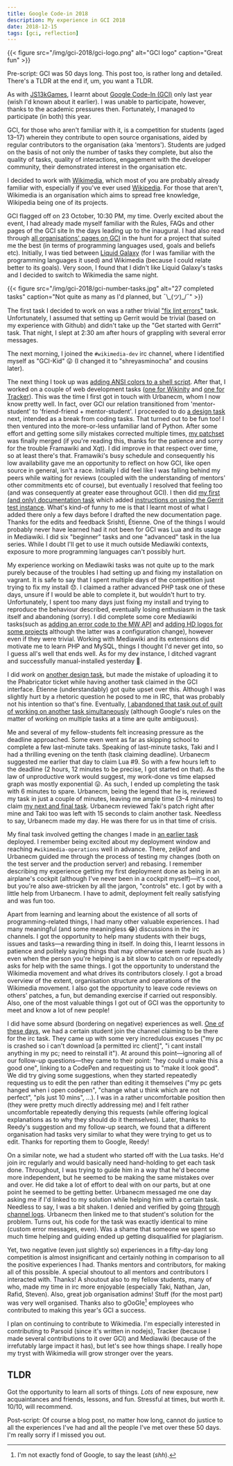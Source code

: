 ```yaml
---
title: Google Code-in 2018
description: My experience in GCI 2018
date: 2018-12-15
tags: [gci, reflection]
---
```


{{< figure src="/img/gci-2018/gci-logo.png" alt="GCI logo" caption="Great fun" >}}

Pre-script: GCI was 50 days long. This post too, is rather long and detailed. There's a TLDR at the end if, um, you want a TLDR.

As with [JS13kGames](/blog/js13k-2018-postmortem), I learnt about [Google Code-In (GCI)](//codein.withgoogle.com) only last year (wish I'd known about it earlier). I was unable to participate, however, thanks to the academic pressures then. Fortunately, I managed to participate (in both) this year.

GCI, for those who aren't familiar with it, is a competition for students (aged 13–17) wherein they contribute to open source organisations, aided by regular contributors to the organisation (aka 'mentors'). Students are judged on the basis of not only the number of tasks they complete, but also the quality of tasks, quality of interactions, engagement with the developer community, their demonstrated interest in the organisation etc.

I decided to work with [Wikimedia](//wikimedia.org), which most of you are probably already familiar with, especially if you've ever used [Wikipedia](/wikipedia.org). For those that aren't, Wikimedia is an organisation which aims to spread free knowledge, Wikipedia being one of its projects.

GCI flagged off on 23 October, 10:30 PM, my time. Overly excited about the event, I had already made myself familiar with the Rules, FAQs and other pages of the GCI site In the days leading up to the inaugural. I had also read through [all organisations' pages on GCI](https://codein.withgoogle.com/organizations/) in the hunt for a project that suited me the best (in terms of programming languages used, goals and beliefs etc). Initially, I was tied between [Liquid Galaxy](//codein.withgoogle.com/organizations/liquid-galaxy-project/) (for I was familiar with the programming languages it used) and Wikimedia (because I could relate better to its goals). Very soon, I found that I didn't like Liquid Galaxy's tasks and I decided to switch to Wikimedia the same night.

{{< figure src="/img/gci-2018/gci-number-tasks.jpg" alt="27 completed tasks" caption="Not quite as many as I'd planned, but ¯\\\_(ツ)\_/¯" >}}

The first task I decided to work on was a rather trivial ["fix lint errors"](//codein.withgoogle.com/dashboard/task-instances/5065679104376832/) task. Unfortunately, I assumed that setting up Gerrit would be trivial (based on my experience with Github) and didn't take up the "Get started with Gerrit" task. That night, I slept at 2:30 am after hours of grappling with several error messages.

The next morning, I joined the `#wikimedia-dev` irc channel, where I identified myself as "GCI-Kid" 😛 (I changed it to "shreyasminocha" and cousins later).

The next thing I took up was [adding ANSI colors to a shell script](//codein.withgoogle.com/dashboard/task-instances/5039356222898176). After that, I worked on a couple of web development tasks ([one for Wikinity](//codein.withgoogle.com/dashboard/task-instances/4694009009143808/) and [one for Tracker](//codein.withgoogle.com/dashboard/task-instances/6677912586551296/)). This was the time I first got in touch with Urbanecm, whom I now know pretty well. In fact, over GCI our relation transitioned from 'mentor-student' to 'friend-friend + mentor-student'. I proceeded to do [a design task](//phabricator.wikimedia.org/T200540) next, intended as a break from coding tasks. That turned out to be fun too! I then ventured into the more-or-less unfamiliar land of Python. After some effort and getting some silly mistakes corrected multiple times, [my patchset](//gerrit.wikimedia.org/r/c/pywikibot/core/+/470627) was finally merged (if you're reading this, thanks for the patience and sorry for the trouble Framawiki and Xqt). I did improve in that respect over time, so at least there's that. Framawiki's busy schedule and consequently his low availability gave me an opportunity to reflect on how GCI, like open source in general, isn't a race. Initially I did feel like I was falling behind my peers while waiting for reviews (coupled with the understanding of mentors' other commitments etc of course), but eventually I resolved that feeling too (and was consequently at greater ease throughout GCI). I then did [my first (and only) documentation task](//codein.withgoogle.com/dashboard/task-instances/6238373954977792/) which added [instructions on using the Gerrit test instance](//wikitech.wikimedia.org/wiki/Gerrit_test_instance). What's kind-of funny to me is that I learnt most of what I added there only a few days before I drafted the new documentation page. Thanks for the edits and feedback Srishti, Étienne. One of the things I would probably never have learned had it not been for GCI was Lua and its usage in Mediawiki. I did six "beginner" tasks and one "advanced" task in the lua series. While I doubt I'll get to use it much outside Mediawiki contexts, exposure to more programming languages can't possibly hurt.

My experience working on Mediawiki tasks was not quite up to the mark purely because of the troubles I had setting up and fixing my installation on vagrant. It is safe to say that I spent multiple days of the competition just trying to fix my install 😞. I claimed a rather advanced PHP task one of these days, unsure if I would be able to complete it, but wouldn't hurt to try. Unfortunately, I spent too many days just fixing my install and trying to reproduce the behaviour described, eventually losing enthusiasm in the task itself and abandoning (sorry). I did complete some core Mediawiki tasks(such as [adding an error code to the MW API](//codein.withgoogle.com/dashboard/task-instances/4599488200048640/) and [adding HD logos for some projects](//codein.withgoogle.com/dashboard/task-instances/5064609921761280/) although the latter was a configuration change), however even if they were trivial. Working with Mediawiki and its extensions did motivate me to learn PHP and MySQL, things I thought I'd never get into, so I guess all's well that ends well. As for my dev instance, I ditched vagrant and successfully manual-installed yesterday 🎉.

I did *work* on [another design task](//phabricator.wikimedia.org/T206249), but made the mistake of uploading it to the Phabricator ticket while having another task claimed in the GCI interface. Étienne (understandably) got quite upset over this. Although I was slightly hurt by a rhetoric question he posed to me in IRC, that was probably not his intention so that's fine. Eventually, [I abandoned that task out of guilt of working on another task simultaneously](//imgur.com/a/DFGIFp9) (although Google's rules on the matter of working on multiple tasks at a time are quite ambiguous).

Me and several of my fellow-students felt increasing pressure as the deadline approached. Some even went as far as skipping school to complete a few last-minute taks. Speaking of last-minute tasks, Taki and I had a thrilling evening on the tenth (task claiming deadline). Urbanecm suggested me earlier that day to claim Lua #9. So with a few hours left to the deadline (2 hours, 12 minutes to be precise, I got started on that). As the law of unproductive work would suggest, my work-done vs time elapsed graph was mostly exponential 😛. As such, I ended up completing the task with 6 minutes to spare. Urbanecm, being the legend that he is, reviewed my task in just a couple of minutes, leaving me ample time (3–4 minutes) to claim [my next and final task](//codein.withgoogle.com/dashboard/task-instances/5064609921761280/). Urbanecm reviewed Taki's patch right after mine and Taki too was left with 15 seconds to claim another task. Needless to say, Urbanecm made my day. He was there for us in that time of crisis.

My final task involved getting the changes I made in [an earlier task](//codein.withgoogle.com/dashboard/task-instances/5454158623670272/) deployed. I remember being excited about my deployment window and reaching `#wikimedia-operations` well in advance. There, zeljkof and Urbanecm guided me through the process of testing my changes (both on the test server and the production server) and rebasing. I remember describing my experience getting my first deployment done as being in an airplane's cockpit (although I've never been in a cockpit myself)—it's cool, but you're also awe-stricken by all the jargon, "controls" etc. I got by with a little help from Urbanecm. I have to admit, deployment felt really satisfying and was fun too.

Apart from learning and learning about the existence of all sorts of programming-related things, I had many other valuable experiences. I had many meaningful (and some meaningless 😂) discussions in the irc channels. I got the opportunity to help many students with their bugs, issues and tasks—a rewarding thing in itself. In doing this, I learnt lessons in patience and politely saying things that may otherwise seem rude (such as ) even when the person you're helping is a bit slow to catch on or repeatedly asks for help with the same things. I got the opportunity to understand the Wikimedia movement and what drives its contributors closely. I got a broad overview of the extent, organisation structure and operations of the Wikimedia movement. I also got the opportunity to leave code reviews on others' patches, a fun, but demanding exercise if carried out responsibly. Also, one of the most valuable things I got out of GCI was the opportunity to meet and know a lot of new people!

I did have some absurd (bordering on negative) experiences as well. [One of these days](/misc/wikimedia-dev-2018-11-17.log), we had a certain student join the channel claiming to be there for the irc task. They came up with some very incredulous excuses ("my pc is crashed so i can't download [a permitted irc client]", "i cant install anything in my pc; need to reinstall it"). At around this point—ignoring all of our follow-up questions—they came to their point: "hey could u make this a good one", linking to a CodePen and requesting us to "make it look good". We did try giving some suggestions, when they started repeatedly requesting us to edit the pen rather than editing it themselves ("my pc gets hanged when i open codepen", "change what u think which are not perfect", "pls just 10 mins", ...). I was in a rather uncomfortable position then (they were pretty much directly addressing me) and I felt rather uncomfortable repeatedly denying this requests (while offering logical explanations as to why they should do it themselves). Later, thanks to Reedy's suggestion and my follow-up search, we found that a different organisation had tasks very similar to what they were trying to get us to edit. Thanks for reporting them to Google, Reedy!

On a similar note, we had a student who started off with the Lua tasks. He'd join irc regularly and would basically need hand-holding to get each task done. Throughout, I was trying to guide him in a way that he'd become more independent, but he seemed to be making the same mistakes over and over. He did take a lot of effort to deal with on our parts, but at one point he seemed to be getting better. Urbanecm messaged me one day asking me if I'd linked to my solution while helping him with a certain task. Needless to say, I was a bit shaken. I denied and verified by going [through channel logs](//wm-bot.wmflabs.org/browser/index.php?display=%23wikimedia-dev). Urbanecm then linked me to that student's solution for the problem. Turns out, his code for the task was exactly identical to mine (custom error messages, even). Was a shame that someone we spent so much time helping and guiding ended up getting disqualified for plagiarism.

Yet, two negative (even just slightly so) experiences in a fifty-day long competition is almost insignificant and certainly nothing in comparison to all the positive experiences I had. Thanks mentors and contributors, for making all of this possible. A special shoutout to all mentors and contributors I interacted with. Thanks! A shoutout also to my fellow students, many of who, made my time in irc more enjoyable (especially Taki, Nathan, Jan, Rafid, Steven). Also, great job organisation admins! Stuff (for the most part) was very well organised. Thanks also to gOoGle[^1] employees who contributed to making this year's GCI a success.

I plan on continuing to contribute to Wikimedia. I'm especially interested in contributing to Parsoid (since it's written in nodejs), Tracker (because I made several contributions to it over GCI) and Mediawiki (because of the irrefutably large impact it has), but let's see how things shape. I really hope my tryst with Wikimedia will grow stronger over the years.

## TLDR

Got the opportunity to learn all sorts of things. *Lots* of new exposure, new acquaintances and friends, lessons, and fun. Stressful at times, but worth it. 10/10, will recommend.

Post-script: Of course a blog post, no matter how long, cannot do justice to all the experiences I've had and all the people I've met over these 50 days. I'm really sorry if I missed you out.

[^1]: I'm not exactly fond of Google, to say the least (*shh*).
